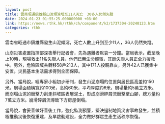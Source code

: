 ```yaml
---
layout: post
title: 雲南昭通鎮雄縣山泥傾瀉增至11人死亡　30多人仍然失蹤
date: 2024-01-23 01:55:25.000000000 +08:00
link: https://news.rthk.hk/rthk/ch/component/k2/1737304-20240123.htm
categories: rthk
---
```


雲南省昭通市鎮雄縣發生山泥傾瀉，死亡人數上升到至少11人，36人仍然失蹤。

山崩災害處置指揮部深夜舉行記者會，先為遇難者默哀一分鐘。當局表示，截至晚上10時，現場救出11名失聯人員，他們已無生命體徵，其餘失聯人員正全力搜救中。另外，危險區域共轉移58戶213人，其中171人投親靠友，另外42人已獲集中安置。災民基本生活需求得到全面保障。

另外，當局說，經專家小組初步研判，發生山泥崩塌的位置與居民區高差約150米。崩塌面積橫寬約100米，高約60米，平均厚度約6米，崩塌量約5萬立方米。而崩塌山泥的衝擊力刮走斜坡區表層泥土，形成崩滑碎屑流衝擊至山腳，總方量約7萬立方米。崩滑碎屑流導致下方房屋倒塌。

當局說，會妥善做好善後工作，強化監測預警，堅決遏制地質災害事故發生，並積極推動災後恢復重建，及早啟動建設，全力做好群眾生產生活秩序恢復。
